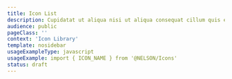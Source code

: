 ```yaml
---
title: Icon List
description: Cupidatat ut aliqua nisi ut aliqua consequat cillum quis et reprehenderit ullamco sint culpa elit.
audience: public
pageClass: ''
context: 'Icon Library'
template: nosidebar
usageExampleType: javascript
usageExample: import { ICON_NAME } from '@NELSON/Icons'
status: draft
---
```


<!-- This page should always be empty, please use the `icons` folder and subfolders to add/edit/delete icons -->

<icon-list>
<!-- This automatically generates the structure of the list from the subfolders and files in this folder -->
</icon-list>
